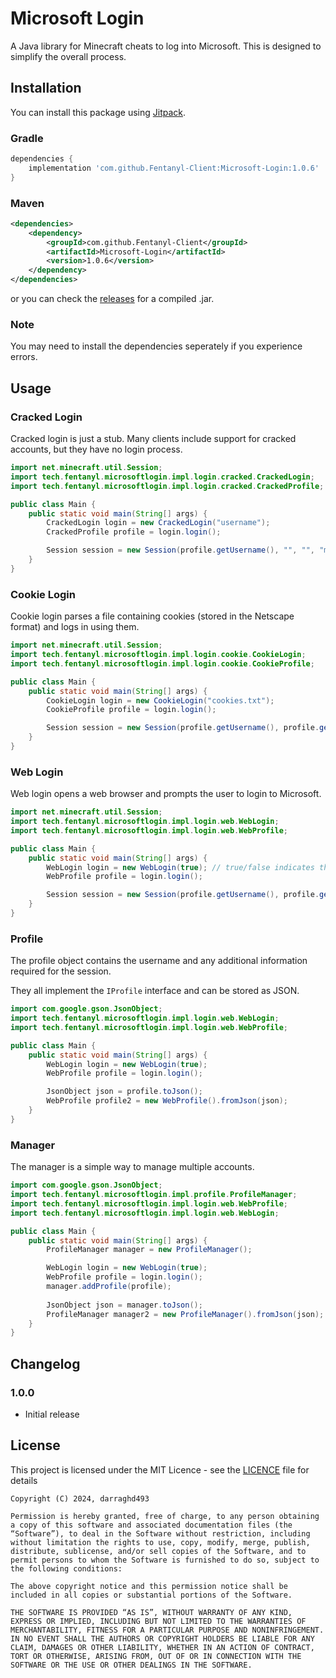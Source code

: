 # Microsoft Login
A Java library for Minecraft cheats to log into Microsoft. This is designed to simplify the overall process.

## Installation
You can install this package using [Jitpack](https://jitpack.io/#Fentanyl-Client/Microsoft-Login).

### Gradle
```gradle
dependencies {
    implementation 'com.github.Fentanyl-Client:Microsoft-Login:1.0.6'
}
```

### Maven
```xml
<dependencies>
    <dependency>
        <groupId>com.github.Fentanyl-Client</groupId>
        <artifactId>Microsoft-Login</artifactId>
        <version>1.0.6</version>
    </dependency>
</dependencies>
```

or you can check the [releases](https://github.com/Fentanyl-Client/Microsoft-Login/releases/latest) for a compiled .jar.

### Note
You may need to install the dependencies seperately if you experience errors.

## Usage
### Cracked Login
Cracked login is just a stub. Many clients include support for cracked accounts, but they have no login process.

```java
import net.minecraft.util.Session;
import tech.fentanyl.microsoftlogin.impl.login.cracked.CrackedLogin;
import tech.fentanyl.microsoftlogin.impl.login.cracked.CrackedProfile;

public class Main {
    public static void main(String[] args) {
        CrackedLogin login = new CrackedLogin("username");
        CrackedProfile profile = login.login();

        Session session = new Session(profile.getUsername(), "", "", "mojang");
    }
}
```

### Cookie Login
Cookie login parses a file containing cookies (stored in the Netscape format) and logs in using them.

```java
import net.minecraft.util.Session;
import tech.fentanyl.microsoftlogin.impl.login.cookie.CookieLogin;
import tech.fentanyl.microsoftlogin.impl.login.cookie.CookieProfile;

public class Main {
    public static void main(String[] args) {
        CookieLogin login = new CookieLogin("cookies.txt");
        CookieProfile profile = login.login();

        Session session = new Session(profile.getUsername(), profile.getId(), profile.getAccessToken(), "microsoft");
    }
}
```

### Web Login
Web login opens a web browser and prompts the user to login to Microsoft.

```java
import net.minecraft.util.Session;
import tech.fentanyl.microsoftlogin.impl.login.web.WebLogin;
import tech.fentanyl.microsoftlogin.impl.login.web.WebProfile;

public class Main {
    public static void main(String[] args) {
        WebLogin login = new WebLogin(true); // true/false indicates the browser to open in incognito mode (Windows only)
        WebProfile profile = login.login();

        Session session = new Session(profile.getUsername(), profile.getId(), profile.getAccessToken(), "microsoft");
    }
}
```


### Profile
The profile object contains the username and any additional information required for the session.

They all implement the `IProfile` interface and can be stored as JSON.

```java
import com.google.gson.JsonObject;
import tech.fentanyl.microsoftlogin.impl.login.web.WebLogin;
import tech.fentanyl.microsoftlogin.impl.login.web.WebProfile;

public class Main {
    public static void main(String[] args) {
        WebLogin login = new WebLogin(true);
        WebProfile profile = login.login();

        JsonObject json = profile.toJson();
        WebProfile profile2 = new WebProfile().fromJson(json);
    }
}
```

### Manager
The manager is a simple way to manage multiple accounts.

```java
import com.google.gson.JsonObject;
import tech.fentanyl.microsoftlogin.impl.profile.ProfileManager;
import tech.fentanyl.microsoftlogin.impl.login.web.WebProfile;
import tech.fentanyl.microsoftlogin.impl.login.web.WebLogin;

public class Main {
    public static void main(String[] args) {
        ProfileManager manager = new ProfileManager();

        WebLogin login = new WebLogin(true);
        WebProfile profile = login.login();
        manager.addProfile(profile);
        
        JsonObject json = manager.toJson();
        ProfileManager manager2 = new ProfileManager().fromJson(json);
    }
}
```

## Changelog
### 1.0.0
- Initial release

## License
This project is licensed under the MIT Licence - see the [LICENCE](LICENSE) file for details
```
Copyright (C) 2024, darraghd493

Permission is hereby granted, free of charge, to any person obtaining a copy of this software and associated documentation files (the “Software”), to deal in the Software without restriction, including without limitation the rights to use, copy, modify, merge, publish, distribute, sublicense, and/or sell copies of the Software, and to permit persons to whom the Software is furnished to do so, subject to the following conditions:

The above copyright notice and this permission notice shall be included in all copies or substantial portions of the Software.

THE SOFTWARE IS PROVIDED “AS IS”, WITHOUT WARRANTY OF ANY KIND, EXPRESS OR IMPLIED, INCLUDING BUT NOT LIMITED TO THE WARRANTIES OF MERCHANTABILITY, FITNESS FOR A PARTICULAR PURPOSE AND NONINFRINGEMENT. IN NO EVENT SHALL THE AUTHORS OR COPYRIGHT HOLDERS BE LIABLE FOR ANY CLAIM, DAMAGES OR OTHER LIABILITY, WHETHER IN AN ACTION OF CONTRACT, TORT OR OTHERWISE, ARISING FROM, OUT OF OR IN CONNECTION WITH THE SOFTWARE OR THE USE OR OTHER DEALINGS IN THE SOFTWARE.
```
